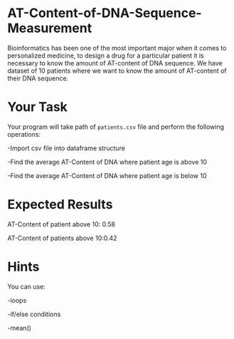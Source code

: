 # AT-Content-of-DNA-Sequence-Measurement


Bioinformatics has been one of the most important major when it comes to personalized medicine, to design a drug for a particular patient it is necessary to know the amount of AT-content of DNA sequence. We have dataset of 10 patients where we want to know the amount of AT-content of their DNA sequence.

# Your Task
Your program will take path of ``patients.csv`` file and perform the following operations:

-Import csv file into dataframe structure

-Find the average AT-Content of DNA where patient age is above 10

-Find the average AT-Content of DNA where patient age is below 10

# Expected Results

AT-Content of patient above 10: 0.58

AT-Content of patients above 10:0.42

# Hints
 You can use:
 
 -loops
 
 -if/else conditions
 
 -mean()
